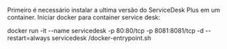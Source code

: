 Primeiro é necessário instalar a ultima versão do ServiceDesk Plus em um container.
Iniciar docker para container service desk: 

docker run -it --name servicedesk -p 80:80/tcp -p 8081:8081/tcp -d --restart=always servicedesk /docker-entrypoint.sh